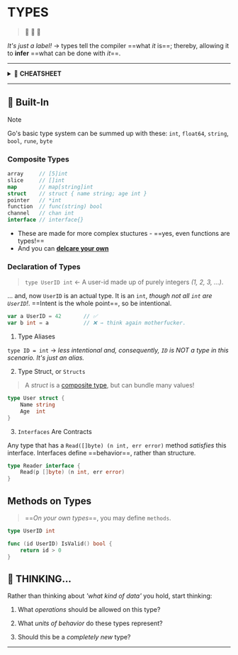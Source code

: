 # TYPES

>   

*It's just a label!* → types tell the compiler ==what *it* is==; thereby, allowing it to **infer** ==what can be done with *it*==.

---

<details><summary>🔖 <strong>CHEATSHEET</strong></summary>

| You want to...                                  | Use...               |
| ----------------------------------------------- | -------------------- |
| Represent a **single** number, string, etc.     | Built-in types       |
| **Group** multiple values together              | `struct`             |
| Create a **list**                               | `[]T` (slice)        |
| Use **key-value** storage                       | `map[K]V`            |
| Model **behavior**                              | `interface`          |
| Add **logic** to a value                        | Custom type + method |
| **Add** type safety to **primitives**           | `type MyInt int`     |

</details>

---

##  Built-In

> [!NOTE]
> Go's basic type system can be summed up with these:
> `int`, `float64`, `string`, `bool`, `rune`, `byte`

### Composite Types

```Go
array     // [5]int
slice     // []int
map       // map[string]int
struct    // struct { name string; age int }
pointer   // *int
function  // func(string) bool
channel   // chan int
interface // interface{}
```

- These are made for more complex stuctures - ==yes, even functions are types!==
- And you can <strong><u>delcare your own</u></strong>

### Declaration of Types

> `type UserID int` ← A user-id made up of purely integers *(1, 2, 3, ...)*.

... and, now `UserID` is an actual type. It is an `int`, *though not all `int` are `UserID`!*. ==Intent is the whole point==, so be intentional.

```Go
var a UserID = 42       // ✅
var b int = a           // ❌ ⇾ think again motherfucker.
```

1. Type Aliases

`type ID = int` → *less intentional and, consequently, `ID` is NOT a type in this scenario. It's just an alias.*

2. Type Struct, or `Structs`

> A *struct* is a [composite type](), but can bundle many values!

```Go
type User struct {
    Name string
    Age  int
}
```

3. `Interfaces` Are Contracts

Any type that has a `Read([]byte) (n int, err error)` method *satisfies* this interface. Interfaces define ==behavior==, rather than structure.

```Go
type Reader interface {
    Read(p []byte) (n int, err error)
}
```

## Methods on Types

> ==*On your own types*==, you may define `methods`.

```Go
type UserID int

func (id UserID) IsValid() bool {
    return id > 0
}
```

##  THINKING...

Rather than thinking about *'what kind of data'* you hold, start thinking:

1. What *operations* should be allowed on this type?

2. What *units of behavior* do these types represent?

3. Should this be a *completely new* type?

***
